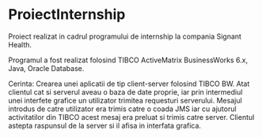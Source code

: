 # ProiectInternship

Proiect realizat in cadrul programului de internship la compania Signant Health. 

Programul a fost realizat folosind TIBCO ActiveMatrix BusinessWorks 6.x, Java, Oracle Database.

Cerinta: Crearea unei aplicatii de tip client-server folosind TIBCO BW. Atat clientul cat si serverul aveau o baza de date proprie, iar prin intermediul unei interfete grafice un utilizator trimitea requesturi serverului. Mesajul introdus de catre utilizator era trimis catre o coada JMS iar cu ajutorul activitatilor din TIBCO acest mesaj era preluat si trimis catre server. Clientul astepta raspunsul de la server si il afisa in interfata grafica.
